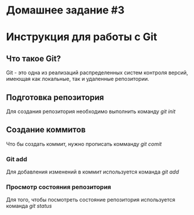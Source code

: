 # Домашнее задание #3

# Инструкция для работы с Git

## Что такое Git?
Git - это одна из реализаций распределенных систем контроля версий, имеющая как локальные, так и удаленные репозитории.
## Подготовка репозитория
Для создания репозитория необходимо выполнить команду *git init*

## Создание коммитов
Что бы создать коммит, нужно прописать комманду *git comit*

### Git add
Для добавления изменений в коммит используется команда *git add*

###  Просмотр состояния репозитория
Для того, чтобы посмотреть состояние репозитория используется команда *git status*
